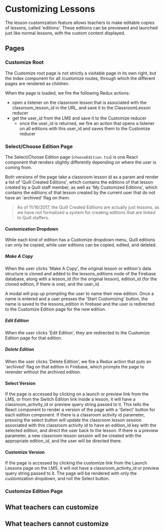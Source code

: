 # Customizing Lessons

The lesson customization feature allows teachers to make editable copies of lessons, called 'editions'. These editions can be previewed and launched just like normal lessons, with the custom content displayed.

## Pages

### Customize Root
The Customize root page is not strictly a visitable page in its own right, but the index component for all /customize routes, through which the different pages are rendered as children.

When the page is loaded, we fire the following Redux actions:

- open a listener on the classroom lesson that is associated with the classroom_lesson_id in the URL, and save it to the ClassroomLesson reducer
- get the user_id from the LMS and save it to the Customize reducer
  - once the user_id is returned, we fire an action that opens a listener on all editions with this user_id and saves them to the Customize reducer

### Select/Choose Edition Page

The Select/Choose Edition page (`chooseEdition.tsx`) is one React component that renders slightly differently depending on where the user is coming from.

Both versions of the page take a classroom lesson id as a param and render a list of 'Quill Created Editions', which contains the editions of that lesson created by a Quill staff member, as well as 'My Customized Editions', which contains the editions of that lesson created by the current user that do not have an 'archived' flag on them.

> As of 11/16/2017, the Quill Created Editions are actually just lessons, as we have not formalized a system for creating editions that are linked to Quill staffers.

#### Customization Dropdown

While each kind of edition has a Customize dropdown menu, Quill editions can only be copied, while user editions can be copied, edited, and deleted.

##### Make A Copy
When the user clicks 'Make A Copy', the original lesson or edition's data structure is cloned and added to the lessons_editions node of the Firebase database, along with a lesson_id (for the original lesson), edition_id (for the cloned edition, if there is one), and the user_id.

A modal will pop up prompting the user to name their new edition. Once a name is entered and a user presses the 'Start Customizing' button, the name is saved to the lessons_edition in firebase and the user is redirected to the Customize Edition page for the new edition.

##### Edit Edition
When the user clicks 'Edit Edition', they are redirected to the Customize Edition page for that edition.

##### Delete Edition
When the user clicks 'Delete Edition', we fire a Redux action that puts an 'archived' flag on that edition in Firebase, which prompts the page to rerender without the archived edition.

#### Select Version
If the page is accessed by clicking on a launch or preview link from the LMS, or from the Switch Edition link inside a lesson, it will have a classroom_activity_id or preview query string passed to it. This tells the React component to render a version of the page with a 'Select' button for each edition component. If there is a classroom activity id parameter, pressing the select button will update the classroom lesson session associated with this classroom activity id to have an edition_id key with the selected edition, and direct the user back to the lesson. If there is a preview parameter, a new classroom lesson session will be created with the appropriate edition_id, and the user will be directed there.

#### Customize Version
If the page is accessed by clicking the customize link from the Launch Lessons page on the LMS, it will not have a classroom_activity_id or preview query string passed to it. The page will be rendered with only the customization dropdown, and not the Select button.

### Customize Edition Page

## What teachers can customize

## What teachers cannot customize
